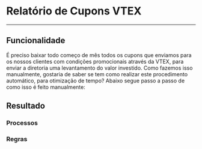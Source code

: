 # Relatório de Cupons VTEX

---

## Funcionalidade

É preciso baixar todo começo de mês todos os cupons que enviamos para os nossos clientes com condições promocionais através da VTEX, para enviar a diretoria uma levantamento do valor investido. Como fazemos isso manualmente, gostaria de saber se tem como realizar este procedimento automático, para otimização de tempo?
Abaixo segue passo a passo de como isso é feito manualmente:

## Resultado

### Processos

### Regras